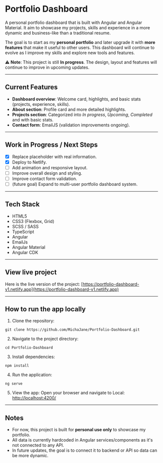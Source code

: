 # Portfolio Dashboard

A personal portfolio dashboard that is built with Angular and Angular Material. It aim to showcase my projects, skills and experience in a more dynamic and business-like than a traditional resume.

The goal is to start as my **personal portfolio** and later upgrade it with **more features** that make it useful to other users. This dashboard will continue to evolve as I improve my skills and explore new tools and features.

⚠️ **Note**: This project is still **In progress**. The design, layout and features will continue to improve in upcoming updates.

---

## Current Features

- **Dashboard overview**: Welcome card, highlights, and basic stats (projects, experience, skills).
- **About section**: Profile card and more detailed highlights.
- **Projects section**: Categorized into _In progress_, _Upcoming_, _Completed_ and with basic stats.
- **Contact form**: EmailJS (validation improvements ongoing).

---

## Work in Progress / Next Steps

- [x] Replace placeholder with real information.
- [x] Deploy to Netlify.
- [ ] Add animation and responsive layout.
- [ ] Improve overall design and styling.
- [ ] Improve contact form validation.
- [ ] (future goal) Expand to multi-user portfolio dashboard system.

---

## Tech Stack

- HTML5
- CSS3 (Flexbox, Grid)
- SCSS / SASS
- TypeScript
- Angular
- EmailJs
- Angular Material
- Angular CDK

---

## View live project

Here is the live version of the project:
[https://portfolio-dashboard-v1.netlify.app](https://portfolio-dashboard-v1.netlify.app)

---

## How to run the app locally

1. Clone the repository:

```
git clone https://github.com/MichaJane/Portfolio-Dashboard.git
```

2. Navigate to the project directory:

```
cd Portfolio-Dashboard
```

3. Install dependencies:

```
npm install
```

4. Run the application:

```
ng serve
```

5. View the app:
   Open your browser and navigate to Local: [http://localhost:4200/](http://localhost:4200/)

---

## Notes

- For now, this project is built for **personal use only** to showcase my portfolio.
- All data is currently hardcoded in Angular services/components as it's not connected to any API.
- In future updates, the goal is to connect it to backend or API so data can be more dynamic.
